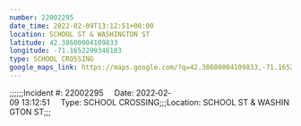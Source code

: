 ```yaml
---
number: 22002295
date_time: 2022-02-09T13:12:51+00:00
location: SCHOOL ST & WASHINGTON ST
latitude: 42.38600004109833
longitude: -71.1652299348103
type: SCHOOL CROSSING
google_maps_link: https://maps.google.com/?q=42.38600004109833,-71.1652299348103
---
```


;;;;;;Incident #: 22002295     Date: 2022‐02‐09 13:12:51     Type: SCHOOL CROSSING;;;Location: SCHOOL ST & WASHINGTON ST;;;
